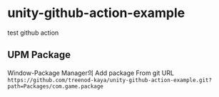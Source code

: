 # unity-github-action-example

test github action

## UPM Package
Window-Package Manager의 Add package From git URL
`https://github.com/treenod-kaya/unity-github-action-example.git?path=Packages/com.game.package`
